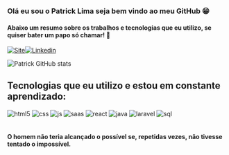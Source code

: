 ### Olá eu sou o Patrick Lima seja bem vindo ao meu GitHub 😁
#### Abaixo um resumo sobre os trabalhos e tecnologias que eu utilizo, se quiser bater um papo só chamar! 👊

[![Site](https://img.shields.io/badge/website-000000?style=for-the-badge&logo=About.me&logoColor=white)](https://patrickdeveloper.com/)[![Linkedin](https://img.shields.io/badge/LinkedIn-0077B5?style=for-the-badge&logo=linkedin&logoColor=white)]([[https://patrickdeveloper.com/](https://www.linkedin.com/in/patrick-almeida-lima/)](https://www.linkedin.com/in/patrick-almeida-lima/))


![Patrick GitHub stats](https://github-readme-stats.vercel.app/api?username=PatrickDeAlmeidaLima&show_icons=true&theme=radical)

## Tecnologias que eu utilizo e estou em constante aprendizado:

<div style="display: inline_block">
  <img align="center" alt="html5" src="https://img.shields.io/badge/HTML5-E34F26?style=for-the-badge&logo=html5&logoColor=white" />
  <img align="center" alt="css" src="https://img.shields.io/badge/CSS3-1572B6?style=for-the-badge&logo=css3&logoColor=white" />
  <img align="center" alt="js" src="https://img.shields.io/badge/JavaScript-F7DF1E?style=for-the-badge&logo=javascript&logoColor=black" />
  <img align="center" alt="saas" src="https://img.shields.io/badge/Sass-CC6699?style=for-the-badge&logo=sass&logoColor=white" />
  <img align="center" alt="react" src="https://img.shields.io/badge/React-20232A?style=for-the-badge&logo=react&logoColor=61DAFB" />
  <img align="center" alt="java" src="https://img.shields.io/badge/Java-ED8B00?style=for-the-badge&logo=java&logoColor=white" />
  <img align="center" alt="laravel" src="https://img.shields.io/badge/Laravel-FF2D20?style=for-the-badge&logo=laravel&logoColor=white" />
  <img align="center" alt="sql" src="https://img.shields.io/badge/MySQL-00000F?style=for-the-badge&logo=mysql&logoColor=white" />
  
</div><br/>

#### O homem não teria alcançado o possível se, repetidas vezes, não tivesse tentado o impossível.



